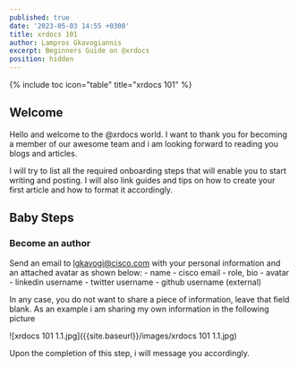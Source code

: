 ```yaml
---
published: true
date: '2023-05-03 14:55 +0300'
title: xrdocs 101
author: Lampros Gkavogiannis
excerpt: Beginners Guide on @xrdocs
position: hidden
---
```

{% include toc icon="table" title="xrdocs 101" %}

## Welcome

Hello and welcome to the @xrdocs world. I want to thank you for becoming a member of our awesome team and i am looking forward to reading you blogs and articles. 

I will try to list all the required onboarding steps that will enable you to start writing and posting. I will also link guides and tips on how to create your first article and how to format it accordingly.  

## Baby Steps

### Become an author

Send an email to lgkavogi@cisco.com with your personal information and an attached avatar as shown below:
	- name
	- cisco email
	- role, bio
	- avatar
	- linkedin username
	- twitter username
	- github username (external)

In any case, you do not want to share a piece of information, leave that field blank. As an example i am sharing my own information in the following picture

![xrdocs 101 1.1.jpg]({{site.baseurl}}/images/xrdocs 101 1.1.jpg)

Upon the completion of this step, i will message you accordingly.


